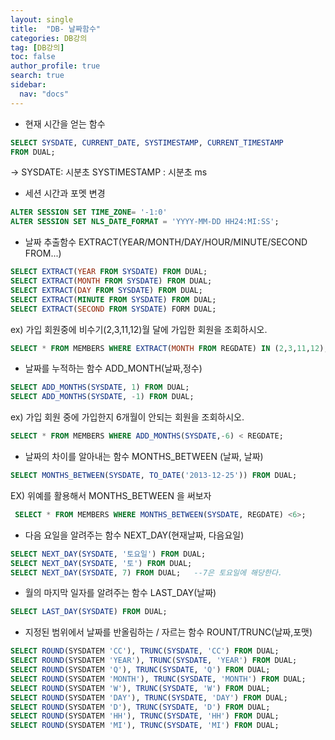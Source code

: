 ```yaml
---
layout: single
title:  "DB- 날짜함수"
categories: DB강의
tag: [DB강의]
toc: false
author_profile: true
search: true
sidebar:
  nav: "docs"
---
```


- 현재 시간을 얻는 함수
```sql
SELECT SYSDATE, CURRENT_DATE, SYSTIMESTAMP, CURRENT_TIMESTAMP
FROM DUAL;
```

-> SYSDATE: 시분초 SYSTIMESTAMP : 시분초 ms

- 세션 시간과 포멧 변경
```sql
ALTER SESSION SET TIME_ZONE= '-1:0'
ALTER SESSION SET NLS_DATE_FORMAT = 'YYYY-MM-DD HH24:MI:SS';
```

- 날짜 추출함수 EXTRACT(YEAR/MONTH/DAY/HOUR/MINUTE/SECOND FROM...)
```SQL
SELECT EXTRACT(YEAR FROM SYSDATE) FROM DUAL;
SELECT EXTRACT(MONTH FROM SYSDATE) FROM DUAL;
SELECT EXTRACT(DAY FROM SYSDATE) FROM DUAL;
SELECT EXTRACT(MINUTE FROM SYSDATE) FROM DUAL;
SELECT EXTRACT(SECOND FROM SYSDATE) FORM DUAL;
```
 ex) 가입 회원중에 비수기(2,3,11,12)월 달에 가입한 회원을 조회하시오.
```SQL
SELECT * FROM MEMBERS WHERE EXTRACT(MONTH FROM REGDATE) IN (2,3,11,12);
```

- 날짜를 누적하는 함수 ADD_MONTH(날짜,정수)
```SQL
SELECT ADD_MONTHS(SYSDATE, 1) FROM DUAL;
SELECT ADD_MONTHS(SYSDATE, -1) FROM DUAL;
```
 ex) 가입 회원 중에 가입한지 6개월이 안되는 회원을 조회하시오.
 ```sql
 SELECT * FROM MEMBERS WHERE ADD_MONTHS(SYSDATE,-6) < REGDATE;
 ``` 

- 날짜의 차이를 알아내는 함수 MONTHS_BETWEEN (날짜, 날짜)
```SQL
SELECT MONTHS_BETWEEN(SYSDATE, TO_DATE('2013-12-25')) FROM DUAL;
```
 EX) 위예를 활용해서 MONTHS_BETWEEN 을 써보자
```SQL
 SELECT * FROM MEMBERS WHERE MONTHS_BETWEEN(SYSDATE, REGDATE) <6>;
```

- 다음 요일을 알려주는 함수 NEXT_DAY(현재날짜, 다음요일)
```SQL
SELECT NEXT_DAY(SYSDATE, '토요일') FROM DUAL;
SELECT NEXT_DAY(SYSDATE, '토') FROM DUAL;
SELECT NEXT_DAY(SYSDATE, 7) FROM DUAL;   --7은 토요일에 해당한다.
```

- 월의 마지막 일자를 알려주는 함수 LAST_DAY(날짜)
```SQL
SELECT LAST_DAY(SYSDATE) FROM DUAL;
```

- 지정된 범위에서 날짜를 반올림하는 / 자르는 함수 ROUNT/TRUNC(날짜,포맷)
```SQL
SELECT ROUND(SYSDATEM 'CC'), TRUNC(SYSDATE, 'CC') FROM DUAL;
SELECT ROUND(SYSDATEM 'YEAR'), TRUNC(SYSDATE, 'YEAR') FROM DUAL;
SELECT ROUND(SYSDATEM 'Q'), TRUNC(SYSDATE, 'Q') FROM DUAL;
SELECT ROUND(SYSDATEM 'MONTH'), TRUNC(SYSDATE, 'MONTH') FROM DUAL;
SELECT ROUND(SYSDATEM 'W'), TRUNC(SYSDATE, 'W') FROM DUAL;
SELECT ROUND(SYSDATEM 'DAY'), TRUNC(SYSDATE, 'DAY') FROM DUAL;
SELECT ROUND(SYSDATEM 'D'), TRUNC(SYSDATE, 'D') FROM DUAL;
SELECT ROUND(SYSDATEM 'HH'), TRUNC(SYSDATE, 'HH') FROM DUAL;
SELECT ROUND(SYSDATEM 'MI'), TRUNC(SYSDATE, 'MI') FROM DUAL;
```